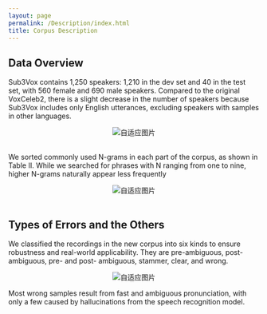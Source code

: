 ```yaml
---
layout: page
permalink: /Description/index.html
title: Corpus Description
---
```


<html lang="en">
<head>
<meta charset="UTF-8">
<meta name="viewport" content="width=device-width, initial-scale=1.0">
<title>自适应图片</title>
<style>
  .center {
    text-align: center;
  }
  .responsive-img1 {
    max-width: 60%;
    height: auto;
  }
  .responsive-img2 {
  max-width: 65%;
  height: auto;
  }
</style>
</head>
<body>
<div class="center">
</div>
</body>
</html>

## Data Overview

Sub3Vox contains 1,250 speakers: 1,210 in the dev set and 40 in the test set, with 560 female and 690 male speakers. Compared to the original VoxCeleb2, there is a slight decrease in the number of speakers because Sub3Vox includes only English utterances, excluding speakers with samples in other languages. 

<center>
<img src="https://slash1028.github.io/Image/speakernumber.png" class="responsive-img1" alt="自适应图片">
</center>

<br>We sorted commonly used N-grams in each part of the corpus, as shown in Table II. While we searched for phrases with N ranging from one to nine, higher N-grams naturally appear less frequently

<center>
<img src="https://slash1028.github.io/Image/totalduration.png" class="responsive-img1" alt="自适应图片">
</center>
<br>

## Types of Errors and the Others

We classified the recordings in the new corpus into six kinds to ensure robustness and real-world applicability. They are pre-ambiguous, post-ambiguous, pre- and post- ambiguous, stammer, clear, and wrong.

<center>
<img src="https://slash1028.github.io/Image/error_types.png" class="responsive-img1" alt="自适应图片">
</center>

Most wrong samples result from fast and ambiguous pronunciation, with only a few caused by hallucinations from the speech recognition model.